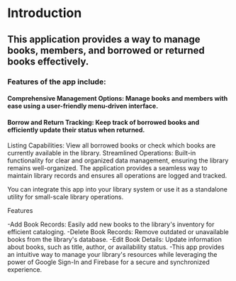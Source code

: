 # Introduction 

## This application provides a way to manage books, members, and borrowed or returned books effectively.

### Features of the app include:

#### Comprehensive Management Options: Manage books and members with ease using a user-friendly menu-driven interface.
#### Borrow and Return Tracking: Keep track of borrowed books and efficiently update their status when returned.
Listing Capabilities: View all borrowed books or check which books are currently available in the library.
Streamlined Operations: Built-in functionality for clear and organized data management, ensuring the library remains well-organized.
The application provides a seamless way to maintain library records and ensures all operations are logged and tracked.

You can integrate this app into your library system or use it as a standalone utility for small-scale library operations.

Features

-Add Book Records: Easily add new books to the library's inventory for efficient cataloging.
-Delete Book Records: Remove outdated or unavailable books from the library's database.
-Edit Book Details: Update information about books, such as title, author, or availability status.
-This app provides an intuitive way to manage your library's resources while leveraging the power of Google Sign-In and Firebase for a secure and synchronized experience.
